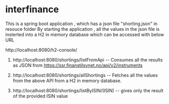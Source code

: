 # interfinance

This is a spring boot application , which has a json file "shorting.json" in resouce folder
By starting the application , all the values in the json file is insterted into a H2 in memory database which can be accessed with below URL

http://localhost:8080/h2-console/

1) http://localhost:8080/shortings/listFromApi -- Consumes all the results as JSON from https://ssr.finanstilsynet.no/api/v2/instruments

2) http://localhost:8080/shortings/allShortings -- Fetches all the values from the above API from a H2 in memory database.

3) http://localhost:8080/shortings/listByISIN/(ISIN) -- gives only the result of the provided ISIN value